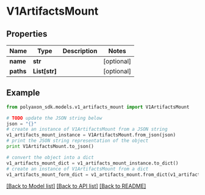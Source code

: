 # V1ArtifactsMount


## Properties
Name | Type | Description | Notes
------------ | ------------- | ------------- | -------------
**name** | **str** |  | [optional] 
**paths** | **List[str]** |  | [optional] 

## Example

```python
from polyaxon_sdk.models.v1_artifacts_mount import V1ArtifactsMount

# TODO update the JSON string below
json = "{}"
# create an instance of V1ArtifactsMount from a JSON string
v1_artifacts_mount_instance = V1ArtifactsMount.from_json(json)
# print the JSON string representation of the object
print V1ArtifactsMount.to_json()

# convert the object into a dict
v1_artifacts_mount_dict = v1_artifacts_mount_instance.to_dict()
# create an instance of V1ArtifactsMount from a dict
v1_artifacts_mount_form_dict = v1_artifacts_mount.from_dict(v1_artifacts_mount_dict)
```
[[Back to Model list]](../README.md#documentation-for-models) [[Back to API list]](../README.md#documentation-for-api-endpoints) [[Back to README]](../README.md)


